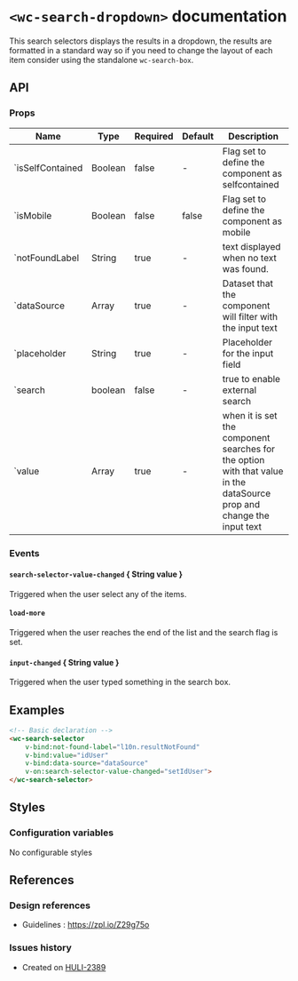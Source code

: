 # `<wc-search-dropdown>` documentation

This search selectors displays the results in a dropdown, the results are formatted in a
standard way so if you need to change the layout of each item consider using the
standalone `wc-search-box`.

## API

### Props

| Name | Type | Required | Default | Description
| --- | --- | ---  | ---  | ---
| `isSelfContained | Boolean | false  | -  | Flag set to define the component as selfcontained
| `isMobile | Boolean | false | false | Flag set to define the component as mobile
| `notFoundLabel | String | true  | -  | text displayed when no text was found.
| `dataSource | Array | true  | -  | Dataset that the component will filter with the input text
| `placeholder | String | true  | -  | Placeholder for the input field
| `search | boolean | false  | -  | true to enable external search
| `value | Array | true  | -  | when it is set the component searches for the option with that value in the dataSource prop and change the input text



### Events

#### `search-selector-value-changed` { String  value }

Triggered when the user select any of the items.

#### `load-more`

Triggered when the user reaches the end of the list and the search flag is set.

#### `input-changed` { String  value }

Triggered when the user typed something in the search box.

## Examples

``` html
<!-- Basic declaration -->
<wc-search-selector
	v-bind:not-found-label="l10n.resultNotFound"
	v-bind:value="idUser"
	v-bind:data-source="dataSource"
	v-on:search-selector-value-changed="setIdUser">
</wc-search-selector>
```

## Styles

### Configuration variables

No configurable styles

## References

### Design references

* Guidelines : https://zpl.io/Z29g75o

### Issues history

* Created on [HULI-2389](https://hulihealth.atlassian.net/browse/HULI-2389)

